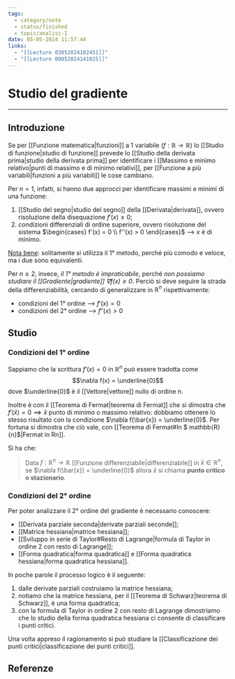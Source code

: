 ```yaml
---
tags:
  - category/note
  - status/finished
  - topic/analisi-I
date: 05-05-2024 11:57:44
links:
  - "[[Lecture 03052024102451]]"
  - "[[Lecture 09052024141025]]"
---
```

# Studio del gradiente
---
## Introduzione
Se per [[Funzione matematica|funzioni]] a 1 variabile ($f: \mathbb{R} \to \mathbb{R}$) lo [[Studio di funzione|studio di funzione]] prevede lo [[Studio della derivata prima|studio della derivata prima]] per identificare i [[Massimo e minimo relativo|punti di massimo e di minimo relativi]], per [[Funzione a più variabili|funzioni a più variabili]] le cose cambiano.

Per $n = 1$, infatti, si hanno due approcci per identificare massimi e minimi di una funzione:
1. [[Studio del segno|studio del segno]] della [[Derivata|derivata]], ovvero risoluzione della disequazione $f'(x) \geq 0$;
2. condizioni differenziali di ordine superiore, ovvero risoluzione del sistema $\begin{cases} f'(x) = 0 \\ f''(x) > 0 \end{cases}$ --> $x$ è di minimo.

<u>Nota bene</u>: solitamente si utilizza il 1° metodo, perché più comodo e veloce, ma i due sono equivalenti.

Per $n \geq 2$, invece, _il 1° metodo è impraticabile_, perché _non possiamo studiare il [[Gradiente|gradiente]] $\nabla f(x) \geq 0$_. Perciò si deve seguire la strada della differenziabilità, cercando di generalizzare in $\mathbb{R}^{n}$ rispettivamente:
- condizioni del 1° ordine --> $f'(x) = 0$
- condizioni del 2° ordine --> $f''(x) > 0$

## Studio
### Condizioni del 1° ordine
Sappiamo che la scrittura $f'(x) = 0$ in $\mathbb{R}^{n}$ può essere tradotta come
$$\nabla f(x) = \underline{0}$$
dove $\underline{0}$ è il [[Vettore|vettore]] nullo di ordine $n$.

Inoltre è con il [[Teorema di Fermat|teorema di Fermat]] che si dimostra che $f'(\bar{x}) = 0 \implies \bar{x}$ punto di minimo o massimo relativo: dobbiamo ottenere lo stesso risultato con la condizione $\nabla f(\bar{x}) = \underline{0}$. Per fortuna si dimostra che ciò vale, con [[Teorema di Fermat#In $ mathbb{R} {n}$|Fermat in Rn]].

Si ha che:
> Data $f: \mathbb{R}^{n} \to \mathbb{R}$ [[Funzione differenziabile|differenziabile]] in $\bar{x} \in \mathbb{R}^{n}$, se $\nabla f(\bar{x}) = \underline{0}$ allora $\bar{x}$ si chiama **punto critico o stazionario**.

### Condizioni del 2° ordine
Per poter analizzare il 2° ordine del gradiente è necessario conoscere:
- [[Derivata parziale seconda|derivate parziali seconde]];
- [[Matrice hessiana|matrice hessiana]];
- [[Sviluppo in serie di Taylor#Resto di Lagrange|formula di Taylor in ordine 2 con resto di Lagrange]];
- [[Forma quadratica|forma quadratica]] e [[Forma quadratica hessiana|forma quadratica hessiana]].

In poche parole il processo logico è il seguente:
1. dalle derivate parziali costruiamo la matrice hessiana;
2. notiamo che la matrice hessiana, per il [[Teorema di Schwarz|teorema di Schwarz]], è una forma quadratica;
3. con la formula di Taylor in ordine 2 con resto di Lagrange dimostriamo che lo studio della forma quadratica hessiana ci consente di classificare i punti critici.

Una volta appreso il ragionamento si può studiare la [[Classificazione dei punti critici|classificazione dei punti critici]].

## Referenze